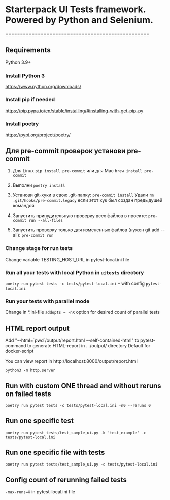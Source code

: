 # Starterpack UI Tests framework. Powered by Python and Selenium.
=================================================
## Requirements
Python 3.9+

### Install Python 3
https://www.python.org/downloads/

### Install pip if needed
https://pip.pypa.io/en/stable/installing/#installing-with-get-pip-py

### Install poetry
https://pypi.org/project/poetry/

## Для pre-commit проверок установи pre-commit
1. Для Linux `pip install pre-commit` или для Mac `brew install pre-commit`

2. Выполни `poetry install`

3. Установи git-хуки в свою .git-папку:
`pre-commit install`
Удали `rm .git/hooks/pre-commit.legacy` если этот хук был создан предыдущей командой

4. Запустить принудительную проверку всех файлов в проекте:
`pre-commit run --all-files`

5. Запустить проверку только для измененных файлов (нужен git add --all):
`pre-commit run`

### Change stage for run tests
Change variable TESTING_HOST_URL in pytest-local.ini file

### Run all your tests with local Python in `uitests` directory
`poetry run pytest tests -c tests/pytest-local.ini` – with config `pytest-local.ini`

### Run your tests with parallel mode
Change in *.ini-file `addopts = -nX` option for desired count of parallel tests

## HTML report output
Add "--html=\`pwd\`/output/report.html --self-contained-html" to pytest-command to generate HTML-report in .../output/ directory
Default for docker-script

You can view report in http://localhost:8000/output/report.html

`python3 -m http.server`

## Run with custom ONE thread and without reruns on failed tests
`poetry run pytest tests -c tests/pytest-local.ini -n0 --reruns 0`

## Run one specific test
`poetry run pytest tests/test_sample_ui.py -k 'test_example' -c tests/pytest-local.ini`

## Run one specific file with tests
`poetry run pytest tests/test_sample_ui.py -c tests/pytest-local.ini`

## Config count of rerunning failed tests
`-max-runs=X` in pytest-local.ini file
